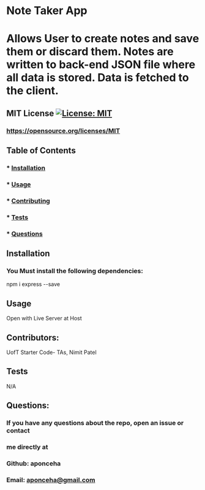 # Note Taker App
  # Allows User to create notes and save them or discard them. Notes are written to back-end JSON file where all data is stored. Data is fetched to the client.

  ## MIT License [![License: MIT](https://img.shields.io/badge/License-MIT-yellow.svg)](https://opensource.org/licenses/MIT)
  ### https://opensource.org/licenses/MIT


  ## Table of Contents
  ### * [Installation](#installation)
  ### * [Usage](#usage)
  ### * [Contributing](#contributing)
  ### * [Tests](#tests)
  ### * [Questions](#questions)
  

  ## Installation
  ### You Must install the following dependencies:
  npm i express --save 

  ## Usage
  Open with Live Server at Host

  ## Contributors:
  UofT Starter Code- TAs, Nimit Patel


  ## Tests
  N/A

  ## Questions:
  ### If you have any questions about the repo, open an issue or contact 
  ### me directly at
  ### Github: aponceha
  ### Email: aponceha@gmail.com



